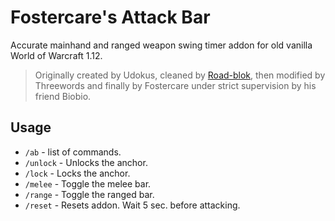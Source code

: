 # Fostercare's Attack Bar

Accurate mainhand and ranged weapon swing timer addon for old vanilla World of Warcraft 1.12.

>Originally created by Udokus, cleaned by [Road-blok](https://github.com/Road-block/AttackBar), then modified by Threewords and finally by Fostercare under strict supervision by his friend Biobio.

## Usage

- `/ab` - list of commands.
- `/unlock` - Unlocks the anchor.
- `/lock` - Locks the anchor.
- `/melee` - Toggle the melee bar.
- `/range` - Toggle the ranged bar.
- `/reset` - Resets addon. Wait 5 sec. before attacking.
